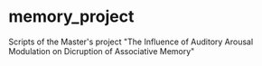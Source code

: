 # memory_project
Scripts of the Master's project "The Influence of Auditory Arousal Modulation on Dicruption of Associative Memory"

